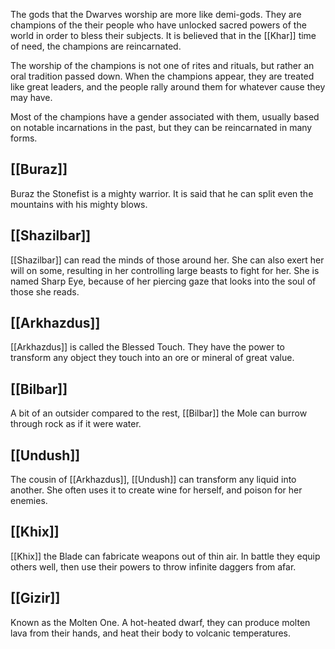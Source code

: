 The gods that the Dwarves worship are more like demi-gods. They are champions of the their people who have unlocked sacred powers of the world in order to bless their subjects.
It is believed that in the [[Khar]] time of need, the champions are reincarnated.

The worship of the champions is not one of rites and rituals, but rather an oral tradition passed down. When the champions appear, they are treated like great leaders, and the people rally around them for whatever cause they may have.

Most of the champions have a gender associated with them, usually based on notable incarnations in the past, but they can be reincarnated in many forms.
## [[Buraz]]

Buraz the Stonefist is a mighty warrior. It is said that he can split even the mountains with his mighty blows.

## [[Shazilbar]]

[[Shazilbar]] can read the minds of those around her. She can also exert her will on some, resulting in her controlling large beasts to fight for her. She is named Sharp Eye, because of her piercing gaze that looks into the soul of those she reads.

## [[Arkhazdus]]

[[Arkhazdus]] is called the Blessed Touch. They have the power to transform any object they touch into an ore or mineral of great value.

## [[Bilbar]]

A bit of an outsider compared to the rest, [[Bilbar]] the Mole can burrow through rock as if it were water.

## [[Undush]]

The cousin of [[Arkhazdus]], [[Undush]] can transform any liquid into another. She often uses it to create wine for herself, and poison for her enemies.

## [[Khix]]

[[Khix]] the Blade can fabricate weapons out of thin air. In battle they equip others well, then use their powers to throw infinite daggers from afar.

## [[Gizir]]

Known as the Molten One. A hot-heated dwarf, they can produce molten lava from their hands, and heat their body to volcanic temperatures.